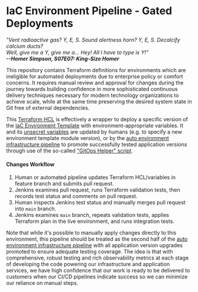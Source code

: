 # IaC Environment Pipeline - Gated Deployments

_"Vent radioactive gas? Y, E, S. Sound alertness horn? Y, E, S. Decalcify calcium ducts?  
Well, give me a Y, give me a... Hey! All I have to type is Y!"_  
***--Homer Simpson, S07E07: King-Size Homer***

This repository contains Terraform definitions for environments which are ineligible for automated deployments due to enterprise policy or comfort concerns. It requires manual review and approval for changes during the journey towards building confidence in more sophisticated continuous delivery techniques necessary for modern technology organizations to achieve scale, while at the same time preserving the desired system state in Git free of external dependencies.

This [Terraform HCL](./main.tf) is effectively a wrapper to deploy a specific version of the [IaC Environment Template](https://github.com/mikeroach/iac-template-pipeline) with environment-appropriate variables. It and its [unsecret variables](./gated.tfvars) are updated by humans (e.g. to specify a new environment template module version), or by the [auto environment infrastructure pipeline](https://github.com/mikeroach/iac-pipeline-auto) to promote successfully tested application versions through use of the so-called ["GitOps Helper" script](./gitops-helper.sh).

#### Changes Workflow

1. Human or automated pipeline updates Terraform HCL/variables in feature branch and submits pull request.
1. Jenkins examines pull request, runs Terraform validation tests, then records test status and comments on pull request.
1. Human inspects Jenkins test status and manually merges pull request into `main` branch.
1. Jenkins examines `main` branch, repeats validation tests, applies Terraform plan in the live environment, and runs integration tests.

Note that while it's possible to manually apply changes directly to this environment, this pipeline should be treated as the second half of the [auto environment infrastructure pipeline](https://github.com/mikeroach/iac-pipeline-auto) with all application version upgrades promoted to ensure adequate testing coverage. The idea is that with comprehensive, robust testing and rich observability metrics at each stage of developing the code powering our infrastructure and application services, we have high confidence that our work is ready to be delivered to customers when our CI/CD pipelines indicate success so we can minimize our reliance on manual steps.